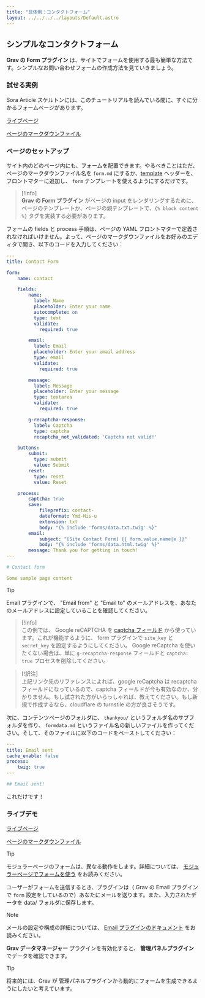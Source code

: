 ```yaml
---
title: "具体例：コンタクトフォーム"
layout: ../../../../layouts/Default.astro
---
```


<h2 id="simple-contact-form">シンプルなコンタクトフォーム</h2>

**Grav の Form プラグイン** は、サイトでフォームを使用する最も簡単な方法です。シンプルなお問い合わせフォームの作成方法を見ていきましょう。

<h3 id="a-live-example">試せる実例</h3>

Sora Article スケルトンには、このチュートリアルを読んでいる間に、すぐに分かるフォームページがあります。

[ライブページ](http://demo.getgrav.org/soraarticle-skeleton/contact)

[ページのマークダウンファイル](https://raw.githubusercontent.com/getgrav/grav-skeleton-soraarticle-blog/develop/pages/03.contact/form.md)

<h3 id="setup-the-page">ページのセットアップ</h3>

サイト内のどのページ内にも、フォームを配置できます。やるべきことはただ、ページのマークダウンファイル名を `form.md` にするか、[template](../../../02.content/02.headers/#template) ヘッダーを、フロントマターに追加し、 `form` テンプレートを使えるようにするだけです。

> [!Info]  
> **Grav の Form プラグイン** がページの input をレンダリングするために、ページのテンプレートか、ページの親テンプレートで、`{% block content %}` タグを実装する必要があります。

フォームの fields と process 手順は、ページの YAML フロントマターで定義されなければいけません。よって、ページのマークダウンファイルをお好みのエディタで開き、以下のコードを入力してください：

```yaml
---
title: Contact Form

form:
    name: contact

    fields:
        name:
          label: Name
          placeholder: Enter your name
          autocomplete: on
          type: text
          validate:
            required: true

        email:
          label: Email
          placeholder: Enter your email address
          type: email
          validate:
            required: true

        message:
          label: Message
          placeholder: Enter your message
          type: textarea
          validate:
            required: true

        g-recaptcha-response:
          label: Captcha
          type: captcha
          recaptcha_not_validated: 'Captcha not valid!'

    buttons:
        submit:
          type: submit
          value: Submit
        reset:
          type: reset
          value: Reset

    process:
        captcha: true
        save:
            fileprefix: contact-
            dateformat: Ymd-His-u
            extension: txt
            body: "{% include 'forms/data.txt.twig' %}"
        email:
            subject: "[Site Contact Form] {{ form.value.name|e }}"
            body: "{% include 'forms/data.html.twig' %}"
        message: Thank you for getting in touch!
---

# Contact form

Some sample page content
```

> [!Tip]  
> Email プラグインで、 "Email from" と "Email to" のメールアドレスを、あなたのメールアドレスに設定していることを確認してください。

> [!Info]  
> この例では、 Google reCAPTCHA を [captcha フィールド](../02.fields-available/#google-captcha-field-recaptcha) から使っています。これが機能するように、 form プラグインで `site_key` と `secret_key` を設定するようにしてください。 Google reCaptcha を使いたくない場合は、単に `g-recaptcha-response` フィールドと `captcha: true` プロセスを削除してください。

> [!訳注]  
> 上記リンク先のリファレンスによれば、google reCaptcha は recaptcha フィールドになっているので、captcha フィールドが今も有効なのか、分かりません。もし試された方がいらっしゃれば、教えてください。もし新規で作成するなら、cloudflare の turnstile の方が良さそうです。

次に、コンテンツページのフォルダに、 `thankyou/` というフォルダ名のサブフォルダを作り、 `formdata.md` というファイル名の新しいファイルを作ってください。そして、そのファイルに以下のコードをペーストしてください：

```yaml
---
title: Email sent
cache_enable: false
process:
    twig: true
---

## Email sent!
```

これだけです！


<h3 id="live-demo">ライブデモ</h3>

[ライブページ](http://demo.getgrav.org/soraarticle-skeleton/contact)

[ページのマークダウンファイル](https://raw.githubusercontent.com/getgrav/grav-skeleton-soraarticle-blog/develop/pages/03.contact/form.md)

> [!Tip]  
> モジュラーページのフォームは、異なる動作をします。詳細については、 [モジュラーページでフォームを使う](../05.how-to-forms-in-modular-pages/) をお読みください。

ユーザーがフォームを送信するとき、プラグインは（ Grav の Email プラグインで `form` 設定をしているので）あなたにメールを送ります。また、入力されたデータを data/ フォルダに保存します。

> [!Note]  
> メールの設定や構成の詳細については、 [Email プラグインのドキュメント](https://github.com/getgrav/grav-plugin-email/blob/develop/README.md) をお読みください。

**Grav データマネージャー** プラグインを有効化すると、 **管理パネルプラグイン** でデータを確認できます。

> [!Tip]  
> 将来的には、Grav が 管理パネルプラグインから動的にフォームを生成できるようにしたいと考えています。

